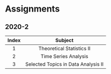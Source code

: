 # Assignments

## 2020-2

Index | Subject
:-: | :-:
1 | Theoretical Statistics Ⅱ
2 | Time Series Analysis
3 | Selected Topics in Data Analysis Ⅱ

